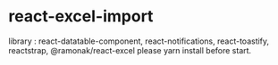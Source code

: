 # react-excel-import
library : react-datatable-component, react-notifications, react-toastify, reactstrap, @ramonak/react-excel
please yarn install before start.
